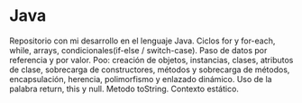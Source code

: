 # Java
Repositorio con mi desarrollo en el lenguaje Java. Ciclos for y for-each, while, arrays, condicionales(if-else / switch-case). Paso de datos por referencia y por valor. Poo: creación de objetos, instancias, clases, atributos de clase, sobrecarga de constructores, métodos y sobrecarga de métodos, encapsulación, herencia, polimorfismo y enlazado dinámico. Uso de la palabra return, this y null. Metodo toString. Contexto estático.
